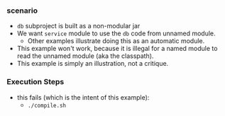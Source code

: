 
### scenario

* `db` subproject is built as a non-modular jar
* We want `service` module to use the `db` code from unnamed module.
    * Other examples illustrate doing this as an automatic module.
* This example won't work, because it is illegal for a named module to read the unnamed module (aka the classpath).
* This example is simply an illustration, not a critique.

### Execution Steps

* this fails (which is the intent of this example):
    * `./compile.sh`
